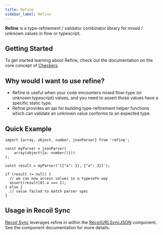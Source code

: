 ```yaml
---
title: Refine
sidebar_label: Refine
---
```


**Refine** is a type-refinement / validator combinator library for mixed / unknown values in flow or typescript.

## Getting Started

To get started learning about Refine, check out the documentation on the core concept of [Checkers](/docs/guides/refine/Checkers).

## Why would I want to use refine?
- Refine is useful when your code encounters mixed flow-type (or unknown typescript) values, and you need to assert those values have a specific static type.
- Refine provides an api for building type-refinement helper functions which can validate an unknown value conforms to an expected type.

## Quick Example

```
import {array, object, number, jsonParser} from 'refine';

const myParser = jsonParser(
    array(object({a: number()}))
);

const result = myParser('[{"a": 1}, {"a": 2}]');

if (result != null) {
  // we can now access values in a typesafe way
  assert(result[0].a === 1);
} else {
  // value failed to match parser spec
}
```

## Usage in Recoil Sync

[Recoil Sync](/docs/guides/recoil-sync) leverages refine in within the [RecoilURLSyncJSON](/docs/guides/recoil-sync/RecoilURLSyncJSON) component. See the component documentation for more details.

